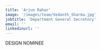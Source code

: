 ```yaml
---
title: 'Arjun Rahar'
image: '/images/team/Vedanth_Sharma.jpg'
jobtitle: 'Department General Secretory'
email: ''
linkedinurl: ''
---
```

DESIGN NOMINEE
